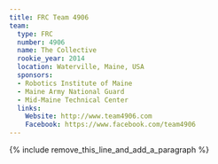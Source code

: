 ```yaml
---
title: FRC Team 4906
team:
  type: FRC
  number: 4906
  name: The Collective
  rookie_year: 2014
  location: Waterville, Maine, USA
  sponsors:
  - Robotics Institute of Maine
  - Maine Army National Guard
  - Mid-Maine Technical Center
  links:
    Website: http://www.team4906.com
    Facebook: https://www.facebook.com/team4906
---
```


{% include remove_this_line_and_add_a_paragraph %}